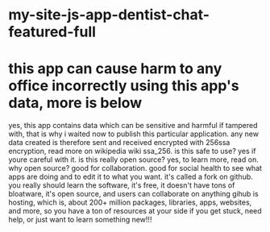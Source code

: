 # my-site-js-app-dentist-chat-featured-full

# this app can cause harm to any office incorrectly using this app's data, more is below

yes, this app contains data which can be sensitive and harmful if tampered with, that is why i waited now to publish this particular application. any new data created is therefore sent and received encrypted with 256ssa encryption, read more on wikipedia wiki ssa_256. is this safe to use? yes if youre careful with it. is this really open source? yes, to learn more, read on. why open source? good for collaboration. good for social health to see what apps are doing and to edit it to what you want. it's called a fork on github. you really should learn the software, it's free, it doesn't have tons of bloatware, it's open source, and users can collaborate on anything gihub is hosting, which is, about 200+ million packages, libraries, apps, websites, and more, so you have a ton of resources at your side if you get stuck, need help, or just want to learn something new!!!
